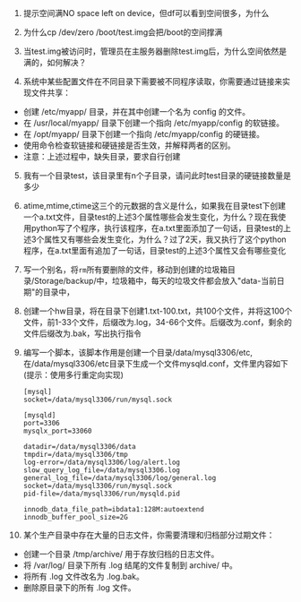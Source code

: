 1. 提示空间满NO space left on device，但df可以看到空间很多，为什么


2. 为什么cp /dev/zero /boot/test.img会把/boot的空间撑满


3. 当test.img被访问时，管理员在主服务器删除test.img后，为什么空间依然是满的，如何解决？


4. 系统中某些配置文件在不同目录下需要被不同程序读取，你需要通过链接来实现文件共享：
- 创建 /etc/myapp/ 目录，并在其中创建一个名为 config 的文件。
- 在 /usr/local/myapp/ 目录下创建一个指向 /etc/myapp/config 的软链接。
- 在 /opt/myapp/ 目录下创建一个指向 /etc/myapp/config 的硬链接。
- 使用命令检查软链接和硬链接是否生效，并解释两者的区别。
- 注意：上述过程中，缺失目录，要求自行创建



5. 我有一个目录test，该目录里有n个子目录，请问此时test目录的硬链接数量是多少


6. atime,mtime,ctime这三个的元数据的含义是什么，如果我在目录test下创建一个a.txt文件，目录test的上述3个属性哪些会发生变化，为什么？现在我使用python写了个程序，执行该程序，在a.txt里面添加了一句话，目录test的上述3个属性又有哪些会发生变化，为什么？过了2天，我又执行了这个python程序，在a.txt里面有追加了一句话，目录test的上述3个属性又会有哪些变化


7. 写一个别名，将`rm`所有要删除的文件，移动到创建的垃圾箱目录/Storage/backup/中，垃圾箱中，每天的垃圾文件都会放入"data-当前日期"的目录中，


8. 创建一个hw目录，将在目录下创建1.txt-100.txt，共100个文件，并将这100个文件，前1-33个文件，后缀改为.log，34-66个文件。后缀改为.conf，剩余的文件后缀改为.bak，写出执行指令


9. 编写一个脚本，该脚本作用是创建一个目录/data/mysql3306/etc,在/data/mysql3306/etc目录下生成一个文件mysqld.conf，文件里内容如下(提示：使用多行重定向实现)

    ```
    [mysql]
    socket=/data/mysql3306/run/mysql.sock

    [mysqld]
    port=3306
    mysqlx_port=33060

    datadir=/data/mysql3306/data
    tmpdir=/data/mysql3306/tmp
    log-error=/data/mysql3306/log/alert.log
    slow_query_log_file=/data/mysql3306.log
    general_log_file=/data/mysql3306/log/general.log
    socket=/data/mysql3306/run/mysql.sock
    pid-file=/data/mysql3306/run/mysqld.pid

    innodb_data_file_path=ibdata1:128M:autoextend
    innodb_buffer_pool_size=2G
    ```

10. 某个生产目录中存在大量的日志文件，你需要清理和归档部分过期文件：
- 创建一个目录 /tmp/archive/ 用于存放归档的日志文件。
- 将 /var/log/ 目录下所有 .log 结尾的文件复制到 archive/ 中。
- 将所有 .log 文件改名为 .log.bak。
- 删除原目录下的所有 .log 文件。







